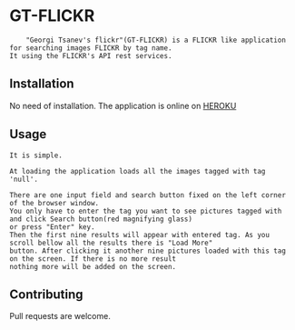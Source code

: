 # GT-FLICKR

        "Georgi Tsanev's flickr"(GT-FLICKR) is a FLICKR like application for searching images FLICKR by tag name.
    It using the FLICKR's API rest services.

## Installation

No need of installation. The application is online on [HEROKU](https://gt-flickr.herokuapp.com/)

## Usage

    It is simple.

    At loading the application loads all the images tagged with tag 'null'.

    There are one input field and search button fixed on the left corner of the browser window.
    You only have to enter the tag you want to see pictures tagged with and click Search button(red magnifying glass)
    or press "Enter" key.
    Then the first nine results will appear with entered tag. As you scroll bellow all the results there is "Load More"
    button. After clicking it another nine pictures loaded with this tag on the screen. If there is no more result
    nothing more will be added on the screen.

## Contributing

Pull requests are welcome.
